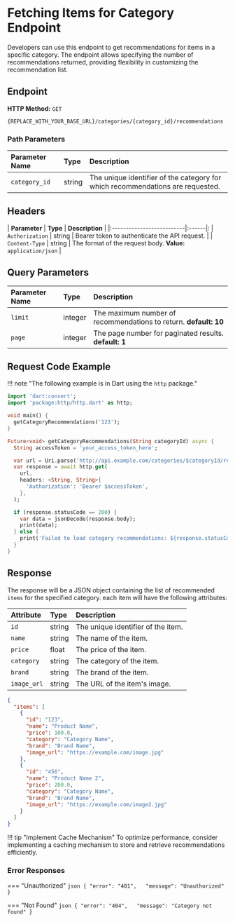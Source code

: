# **Fetching Items for Category Endpoint**

Developers can use this endpoint to get recommendations for items in a specific category. The endpoint allows specifying the number of recommendations returned, providing flexibility in customizing the recommendation list.

## **Endpoint**

**HTTP Method:** `GET`

```http linenums="1" title="Items for Category Endpoint"
{REPLACE_WITH_YOUR_BASE_URL}/categories/{category_id}/recommendations
```

### **Path Parameters**

| **Parameter Name** | **Type** | **Description** |
|:--------------------------|:------|:-------------|
| `category_id` | string | The unique identifier of the category for which recommendations are requested. |

## **Headers**

| **Parameter** | **Type** | **Description** |
|:--------------------------|:------|:
| `Authorization` | string | Bearer token to authenticate the API request. |
| `Content-Type` | string | The format of the request body. **Value:** `application/json` |

## **Query Parameters**

| Parameter Name | Type | Description |
|:--------------------------|:------|:-------------|
| `limit` | integer | The maximum number of recommendations to return. **default: 10** |
| `page` | integer | The page number for paginated results. **default: 1** |

## **Request Code Example**

!!! note "The following example is in Dart using the `http` package."

```dart linenums="1" title="Fetching Items for Category Example"
import 'dart:convert';
import 'package:http/http.dart' as http;

void main() {
  getCategoryRecommendations('123');
}

Future<void> getCategoryRecommendations(String categoryId) async {
  String accessToken = 'your_access_token_here';

  var url = Uri.parse('http://api.example.com/categories/$categoryId/recommendations');
  var response = await http.get(
    url,
    headers: <String, String>{
      'Authorization': 'Bearer $accessToken',
    },
  );

  if (response.statusCode == 200) {
    var data = jsonDecode(response.body);
    print(data);
  } else {
    print('Failed to load category recommendations: ${response.statusCode}');
  }
}
```

## **Response**

The response will be a JSON object containing the list of recommended `items` for the specified category. each item will have the following attributes:

| **Attribute** | **Type** | **Description** |
|:--------------------------|:------|:-------------|
| `id` | string | The unique identifier of the item. |
| `name` | string | The name of the item. |
| `price` | float | The price of the item. |
| `category` | string | The category of the item. |
| `brand` | string | The brand of the item. |
| `image_url` | string | The URL of the item's image. |



```json linenums="1" title="Response Example"
{
  "items": [
    {
      "id": "123",
      "name": "Product Name",
      "price": 100.0,
      "category": "Category Name",
      "brand": "Brand Name",
      "image_url": "https://example.com/image.jpg"
    },
    {
      "id": "456",
      "name": "Product Name 2",
      "price": 200.0,
      "category": "Category Name",
      "brand": "Brand Name",
      "image_url": "https://example.com/image2.jpg"
    }
  ]
}
```

!!! tip "Implement Cache Mechanism"
    To optimize performance, consider implementing a caching mechanism to store and retrieve recommendations efficiently.

### **Error Responses**

=== "Unauthorized"
    ```json
    {
      "error": "401",  
      "message": "Unauthorized"
    }
    ```

=== "Not Found"
    ```json
    {
      "error": "404",  
      "message": "Category not found"
    }
    ```
